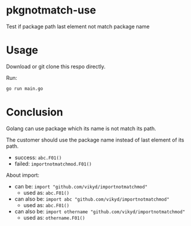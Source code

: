# pkgnotmatch-use

Test if package path last element not match package name

# Usage

Download or git clone this respo directly.

Run:

```sh
go run main.go
```

# Conclusion

Golang can use package which its name is not match its path.

The customer should use the package name instead of last element of its path.

- success: `abc.F01()`
- failed: `importnotmatchmod.F01()`

About import:

- can be: `import "github.com/vikyd/importnotmatchmod"`
  - used as: `abc.F01()`
- can also be: `import abc "github.com/vikyd/importnotmatchmod"`
  - used as: `abc.F01()`
- can also be: `import othername "github.com/vikyd/importnotmatchmod"`
  - used as: `othername.F01()`
